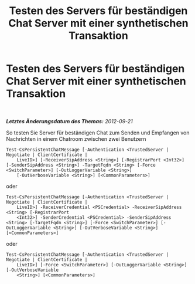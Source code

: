 ﻿---
title: Testen des Servers für beständigen Chat Server mit einer synthetischen Transaktion
TOCTitle: Testen des Servers für beständigen Chat Server mit einer synthetischen Transaktion
ms:assetid: 414e43f3-0074-4ecf-a232-398de972cb24
ms:mtpsurl: https://technet.microsoft.com/de-de/library/JJ204837(v=OCS.15)
ms:contentKeyID: 49293807
ms.date: 05/19/2016
mtps_version: v=OCS.15
ms.translationtype: HT
---

# Testen des Servers für beständigen Chat Server mit einer synthetischen Transaktion

 

_**Letztes Änderungsdatum des Themas:** 2012-09-21_

So testen Sie Server für beständigen Chat zum Senden und Empfangen von Nachrichten in einem Chatroom zwischen zwei Benutzern

    Test-CsPersistentChatMessage [-Authentication <TrustedServer | Negotiate | ClientCertificate | 
        LiveID>] [-ReceiverSipAddress <String>] [-RegistrarPort <Int32>] [-SenderSipAddress <String>] -TargetFqdn <String> [-Force <SwitchParameter>] [-OutLoggerVariable <String>] 
        [-OutVerboseVariable <String>] [<CommonParameters>]

oder

    Test-CsPersistentChatMessage [-Authentication <TrustedServer | Negotiate | ClientCertificate | 
        LiveID>] -ReceiverCredential <PSCredential> -ReceiverSipAddress <String> [-RegistrarPort 
        <Int32>] -SenderCredential <PSCredential> -SenderSipAddress <String> [-TargetFqdn <String>] [-Force <SwitchParameter>] [-OutLoggerVariable <String>] [-OutVerboseVariable <String>] [<CommonParameters>]

oder

    Test-CsPersistentChatMessage [-Authentication <TrustedServer | Negotiate | ClientCertificate | 
        LiveID>] [-Force <SwitchParameter>] [-OutLoggerVariable <String>] [-OutVerboseVariable 
        <String>] [<CommonParameters>]

